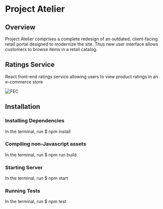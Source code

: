 # Project Atelier



## Overview
 Project Atelier comprises a complete redesign of an outdated, client-facing retail portal designed to modernize the site. Thus new user interface allows customers to browse items in a retail catalog.
 
## Ratings Service
React front-end ratings service allowing users to view product ratings in an e-commerce store

![FEC](https://user-images.githubusercontent.com/41309544/161863275-7c34553f-6872-4df4-a21c-13bc7c4516b3.gif)


## Installation

### Installing Dependencies
In the terminal, run $ npm install

### Compiling non-Javascript assets
In the terminal, run $ npm run build

### Starting Server
In the terminal, run $ npm start

### Running Tests
In the terminal, run $ npm test

